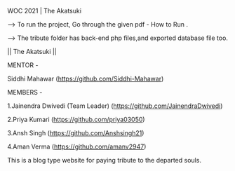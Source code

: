 WOC 2021 | The Akatsuki

--> To run the project, Go through the given pdf - How to Run .

--> The tribute folder has back-end php files,and exported database file too.

|| The Akatsuki || 

MENTOR - 

Siddhi Mahawar           (https://github.com/Siddhi-Mahawar)

MEMBERS -

1.Jainendra Dwivedi (Team Leader) (https://github.com/JainendraDwivedi)

2.Priya Kumari                    (https://github.com/priya03050)       

3.Ansh Singh                      (https://github.com/Anshsingh21)      

4.Aman Verma                      (https://github.com/amanv2947)

This is a blog type website for paying tribute to the departed souls.
